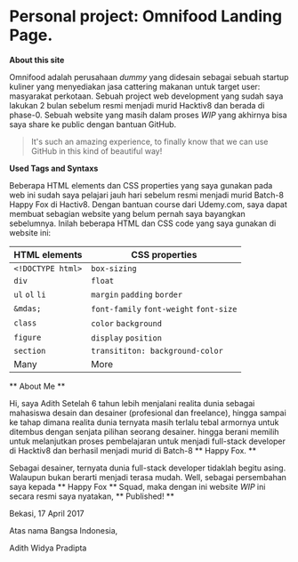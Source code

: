 # Personal project: Omnifood Landing Page.

**About this site**

Omnifood adalah perusahaan *dummy* yang didesain sebagai sebuah startup kuliner yang menyediakan jasa cattering makanan untuk target user: masyarakat perkotaan. Sebuah project web development yang sudah saya lakukan 2 bulan sebelum resmi menjadi murid Hacktiv8 dan berada di phase-0. Sebuah website yang masih dalam proses *WIP* yang akhirnya bisa saya share ke public dengan bantuan GitHub. 
> It's such an amazing experience, to finally know that we can use GitHub in this kind of beautiful way!

**Used Tags and Syntaxs**

Beberapa HTML elements dan CSS properties yang saya gunakan pada web ini sudah saya pelajari jauh hari sebelum resmi menjadi murid Batch-8 Happy Fox di Hactiv8. Dengan bantuan course dari Udemy.com, saya dapat membuat sebagian website yang belum pernah saya bayangkan sebelumnya. Inilah beberapa HTML dan CSS code yang saya gunakan di website ini:

HTML elements | CSS properties
------------- | --------------
`<!DOCTYPE html>` | `box-sizing`
`div` | `float`
`ul` `ol` `li` | `margin` `padding` `border`
`&mdas;` | `font-family` `font-weight` `font-size`
`class` | `color` `background`
`figure` | `display` `position`
`section` | `transititon: background-color`
Many | More

** About Me **

Hi, saya Adith
Setelah 6 tahun lebih menjalani realita dunia sebagai mahasiswa desain dan desainer (profesional dan freelance), hingga sampai ke tahap dimana realita dunia ternyata masih terlalu tebal armornya untuk ditembus dengan senjata pilihan seorang desainer. hingga berani memilih untuk melanjutkan proses pembelajaran untuk menjadi full-stack developer di Hacktiv8 dan berhasil menjadi murid di Batch-8 ** Happy Fox. ** 

Sebagai desainer, ternyata dunia full-stack developer tidaklah begitu asing. Walaupun bukan berarti menjadi terasa mudah. Well, sebagai persembahan saya kepada ** Happy Fox ** Squad, maka dengan ini website *WIP* ini secara resmi saya nyatakan, ** Published! **

Bekasi, 17 April 2017

Atas nama Bangsa Indonesia,

Adith Widya Pradipta
